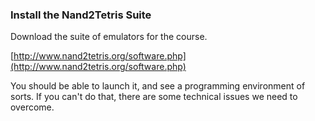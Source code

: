 ### Install the Nand2Tetris Suite

Download the suite of emulators for the course.

[http://www.nand2tetris.org/software.php](http://www.nand2tetris.org/software.php)

You should be able to launch it, and see a programming environment of sorts. If you can't do that, there are some technical issues we need to overcome.